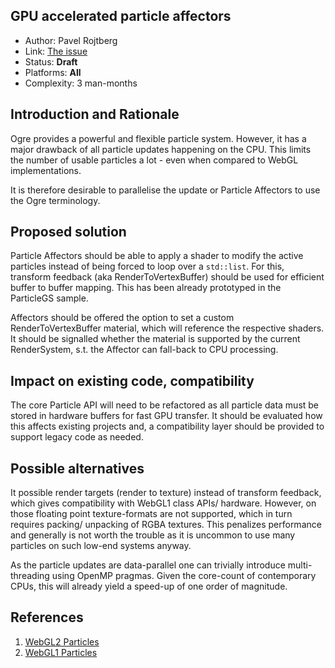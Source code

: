 ## GPU accelerated particle affectors

* Author: Pavel Rojtberg
* Link: [The issue](https://github.com/OGRECave/evolution/issues/4)
* Status: **Draft**
* Platforms: **All**
* Complexity: 3 man-months

## Introduction and Rationale

Ogre provides a powerful and flexible particle system. However, it has a major drawback of all particle updates happening on the CPU.
This limits the number of usable particles a lot - even when compared to WebGL implementations.

It is therefore desirable to parallelise the update or Particle Affectors to use the Ogre terminology.

## Proposed solution

Particle Affectors should be able to apply a shader to modify the active particles instead of being forced to loop over a `std::list`.
For this, transform feedback (aka RenderToVertexBuffer) should be used for efficient buffer to buffer mapping.
This has been already prototyped in the ParticleGS sample.

Affectors should be offered the option to set a custom RenderToVertexBuffer material, which will reference the respective shaders.
It should be signalled whether the material is supported by the current RenderSystem, s.t. the Affector can fall-back to CPU processing.

## Impact on existing code, compatibility

The core Particle API will need to be refactored as all particle data must be stored in hardware buffers for fast GPU transfer.
It should be evaluated how this affects existing projects and, a compatibility layer should be provided to support legacy code as needed.

## Possible alternatives

It possible render targets (render to texture) instead of transform feedback, which gives compatibility with WebGL1 class APIs/ hardware. However, on those floating point texture-formats are not supported, which in turn requires packing/ unpacking of RGBA textures.
This penalizes performance and generally is not worth the trouble as it is uncommon to use many particles on such low-end systems anyway.

As the particle updates are data-parallel one can trivially introduce multi-threading using OpenMP pragmas.
Given the core-count of contemporary CPUs, this will already yield a speed-up of one order of magnitude.

## References

1. [WebGL2 Particles](https://gpfault.net/posts/webgl2-particles.txt.html)
1. [WebGL1 Particles](https://nullprogram.com/blog/2014/06/29/)